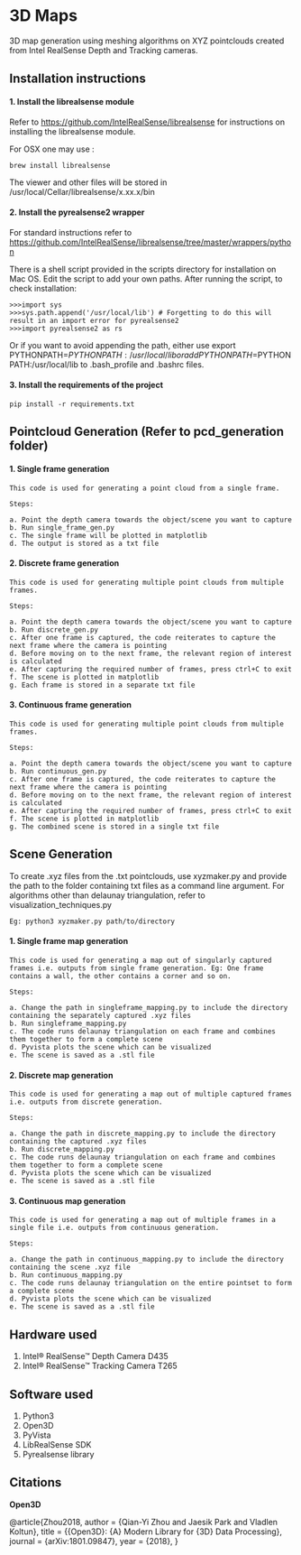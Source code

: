 # 3D Maps

3D map generation using meshing algorithms on XYZ pointclouds created from Intel RealSense Depth and Tracking cameras.

## Installation instructions

#### 1. Install the librealsense module

Refer to https://github.com/IntelRealSense/librealsense for instructions on installing the librealsense module.

For OSX one may use :

	brew install librealsense

The viewer and other files will be stored in /usr/local/Cellar/librealsense/x.xx.x/bin

#### 2. Install the pyrealsense2 wrapper

For standard instructions refer to https://github.com/IntelRealSense/librealsense/tree/master/wrappers/python

There is a shell script provided in the scripts directory for installation on Mac OS. Edit the script to add your own paths. After running the script, to check installation:

	>>>import sys
	>>>sys.path.append('/usr/local/lib') # Forgetting to do this will result in an import error for pyrealsense2
	>>>import pyrealsense2 as rs

Or if you want to avoid appending the path, either use export PYTHONPATH=$PYTHONPATH:/usr/local/lib or add PYTHONPATH=$PYTHONPATH:/usr/local/lib to .bash_profile and .bashrc files.

#### 3. Install the requirements of the project

	pip install -r requirements.txt
	
## Pointcloud Generation (Refer to pcd_generation folder)

#### 1. Single frame generation
	
	This code is used for generating a point cloud from a single frame.
	
	Steps:
	
	a. Point the depth camera towards the object/scene you want to capture
	b. Run single_frame_gen.py
	c. The single frame will be plotted in matplotlib
	d. The output is stored as a txt file
	
#### 2. Discrete frame generation
	
	This code is used for generating multiple point clouds from multiple frames.
	
	Steps:
	
	a. Point the depth camera towards the object/scene you want to capture
	b. Run discrete_gen.py
	c. After one frame is captured, the code reiterates to capture the next frame where the camera is pointing
	d. Before moving on to the next frame, the relevant region of interest is calculated
	e. After capturing the required number of frames, press ctrl+C to exit
	f. The scene is plotted in matplotlib
	g. Each frame is stored in a separate txt file
	
#### 3. Continuous frame generation
	
	This code is used for generating multiple point clouds from multiple frames.
	
	Steps:
	
	a. Point the depth camera towards the object/scene you want to capture
	b. Run continuous_gen.py
	c. After one frame is captured, the code reiterates to capture the next frame where the camera is pointing
	d. Before moving on to the next frame, the relevant region of interest is calculated
	e. After capturing the required number of frames, press ctrl+C to exit
	f. The scene is plotted in matplotlib
	g. The combined scene is stored in a single txt file
	
## Scene Generation 

To create .xyz files from the .txt pointclouds, use xyzmaker.py and provide the path to the folder containing txt files as a command line argument. For algorithms other than delaunay triangulation, refer to visualization_techniques.py

	Eg: python3 xyzmaker.py path/to/directory
	
#### 1. Single frame map generation
	
	This code is used for generating a map out of singularly captured frames i.e. outputs from single frame generation. Eg: One frame contains a wall, the other contains a corner and so on.
	
	Steps:
	
	a. Change the path in singleframe_mapping.py to include the directory containing the separately captured .xyz files
	b. Run singleframe_mapping.py
	c. The code runs delaunay triangulation on each frame and combines them together to form a complete scene
	d. Pyvista plots the scene which can be visualized
	e. The scene is saved as a .stl file

#### 2. Discrete map generation
	
	This code is used for generating a map out of multiple captured frames i.e. outputs from discrete generation.
	
	Steps:
	
	a. Change the path in discrete_mapping.py to include the directory containing the captured .xyz files
	b. Run discrete_mapping.py
	c. The code runs delaunay triangulation on each frame and combines them together to form a complete scene
	d. Pyvista plots the scene which can be visualized
	e. The scene is saved as a .stl file
	
#### 3. Continuous map generation
	
	This code is used for generating a map out of multiple frames in a single file i.e. outputs from continuous generation.
	
	Steps:
	
	a. Change the path in continuous_mapping.py to include the directory containing the scene .xyz file
	b. Run continuous_mapping.py
	c. The code runs delaunay triangulation on the entire pointset to form a complete scene
	d. Pyvista plots the scene which can be visualized
	e. The scene is saved as a .stl file

## Hardware used

1. Intel® RealSense™ Depth Camera D435
2. Intel® RealSense™ Tracking Camera T265

## Software used

1. Python3
2. Open3D
3. PyVista
4. LibRealSense SDK
5. Pyrealsense library
	
## Citations

**Open3D**

@article{Zhou2018,
	author    = {Qian-Yi Zhou and Jaesik Park and Vladlen Koltun},
	title     = {{Open3D}: {A} Modern Library for {3D} Data Processing},
	journal   = {arXiv:1801.09847},
	year      = {2018},
}
